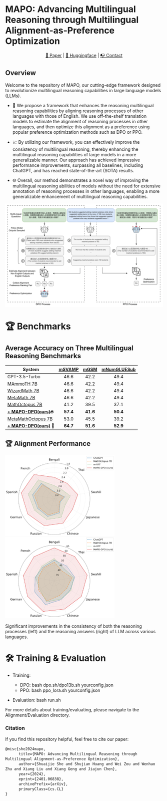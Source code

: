 # MAPO: Advancing Multilingual Reasoning through Multilingual Alignment-as-Preference Optimization
<p align="center">
  <a href="https://arxiv.org/abs/2401.06838"> 📃 Paper</a> | 
  <a href="https://huggingface.co/kevinpro"> 🤗 Huggingface</a> | 
  <a href="https://ricardokevins.github.io/"> 📭 Contact</a> 
</p>

## Overview

Welcome to the repository of MAPO, our cutting-edge framework designed to revolutionize multilingual reasoning capabilities in large language models (LLMs). 

* 🚀 We propose a framework that enhances the reasoning multilingual reasoning capabilities by aligning reasoning processes of other languages with those of English. We use off-the-shelf translation models to estimate the alignment of reasoning processes in other languages, and then optimize this alignment as a preference using popular preference optimization methods such as DPO or PPO.

* 📈 By utilizing our framework, you can effectively improve the consistency of multilingual reasoning, thereby enhancing the multilingual reasoning capabilities of large models in a more generalizable manner. Our approach has achieved impressive performance improvements, surpassing all baselines, including ChatGPT, and has reached state-of-the-art (SOTA) results.

* 🌐 Overall, our method demonstrates a novel way of improving the multilingual reasoning abilities of models without the need for extensive annotation of reasoning processes in other languages,  enabling a more generalizable enhancement of multilingual reasoning capabilities.














![](/fig/Alignv2.png)






# :trophy: Benchmarks

## Average Accuracy on Three Multilingual Reasoning Benchmarks
<table>
    <thead>
        <tr>
            <th>System</th>
            <th><a href="https://huggingface.co/datasets/Mathoctopus/MSVAMP">mSVAMP</a></th>
            <th><a href="https://huggingface.co/datasets/juletxara/mgsm">mGSM</a></th>
            <th><a href="https://huggingface.co/datasets/Mathoctopus/MSVAMP">mNumGLUESub</a></th>
        </tr>
    </thead>
    <tbody>
        <tr>
            <td>GPT-3.5-Turbo</td>
            <td style="text-align: center;">46.6</td>
            <td style="text-align: center;">42.2</td>
            <td style="text-align: center;">49.4</td>
        </tr>
        <tr>
            <td><a href="https://huggingface.co/TIGER-Lab/MAmmoTH-7B">MAmmoTH 7B</a></td>
            <td style="text-align: center;">46.6</td>
            <td style="text-align: center;">42.2</td>
            <td style="text-align: center;">49.4</td>
        </tr>
        <tr>
            <td><a href="https://huggingface.co/WizardLM/WizardMath-7B-V1.1">WizardMath 7B</a></td>
            <td style="text-align: center;">46.6</td>
            <td style="text-align: center;">42.2</td>
            <td style="text-align: center;">49.4</td>
        </tr>
        <tr>
            <td><a href="https://huggingface.co/meta-math/MetaMath-7B-V1.0">MetaMath 7B</a></td>
            <td style="text-align: center;">46.6</td>
            <td style="text-align: center;">42.2</td>
            <td style="text-align: center;">49.4</td>
        </tr>
        <!-- <tr>
           <td colspan="5" style="text-align: center;"> MathOctopus 7B</td>
        </tr> -->
        <tr>
            <td><a href="https://huggingface.co/Mathoctopus/Parallel_7B">MathOctopus 7B</a></td>
            <td style="text-align: center;">41.2</td>
            <td style="text-align: center;">39.5</td>
            <td style="text-align: center;">37.1</td>
        </tr>
        <!-- <tr>
            <td>+ m-RFT</td>
            <td style="text-align: center;">48.7</td>
            <td style="text-align: center;">34.4</td>
            <td style="text-align: center;">45.4</td>
        </tr> -->
        <tr>
            <td><strong><a href="https://huggingface.co/kevinpro/MathOctopus-MAPO-DPO-7B">+ MAPO-DPO(ours)</a>🔥</strong></td>
            <td style="text-align: center;"><strong>57.4</strong></td>
            <td style="text-align: center;"><strong>41.6</strong></td>
            <td style="text-align: center;"><strong>50.4</strong></td>
        </tr> 
        <!-- <tr>
           <td colspan="5" style="text-align: center;">MetaMathOctopus 7B</td>
        </tr> -->
        <tr>
            <td><a href="https://huggingface.co/kevinpro/MetaMathOctopus-7B">MetaMathOctopus 7B</a></td>
            <td style="text-align: center;">53.0</td>
            <td style="text-align: center;">45.5</td>
            <td style="text-align: center;">39.2</td>
        </tr>
        <!-- <tr>
            <td>+ m-RFT</td>
            <td style="text-align: center;">56.7</td>
            <td style="text-align: center;">41.4</td>
            <td style="text-align: center;">51.7</td>
        </tr> -->
        <tr>
           <td><strong><a href="https://huggingface.co/kevinpro/MetaMathOctopus-MAPO-DPO-7B">+ MAPO-DPO(ours)</a> 👑</strong></td>
            <td style="text-align: center;"><strong>64.7</strong></td>
            <td style="text-align: center;"><strong>51.6</strong></td>
            <td style="text-align: center;"><strong>52.9</strong></td>
        </tr>
    </tbody>
</table>

<!-- |        System          | [mSVAMP](https://huggingface.co/datasets/Mathoctopus/MSVAMP)| [mGSM](https://huggingface.co/datasets/juletxara/mgsm) |  [mNumGLUESub](https://huggingface.co/datasets/Mathoctopus/MSVAMP) | Download |
|--------------------------|:----:|:----:|:------:|:--------:|
| ChatGPT Zero-shot |        46.6    |      42.2                 | 49.4 |   -   |
| MathOctopus 7B |        41.2    |      39.5                 | 37.1 |   [link](https://huggingface.co/Mathoctopus/Parallel_7B)   |
| + MultiLingual-RFT |        48.7    |      34.4                 | 45.4 |   [link](https://huggingface.co/kevinpro/MAPO-MultiLingual-RFT-Baseline)   |
| **+ MAPO-DPO(ours)** |        **57.4**    |      **41.6**                 | **50.4** |   [link](https://huggingface.co/kevinpro/MAPO-DPO-7B)   |
|-------|-------|-------|
| MetaMathOctopus 7B |         53.0    |      45.5                 | 39.2 |   [link](https://huggingface.co/Mathoctopus/Parallel_7B)   |
| + MultiLingual-RFT |        56.7    |      41.4                 | 51.7 |   [link](https://huggingface.co/kevinpro/MAPO-MultiLingual-RFT-Baseline)   |
| **+ MAPO-DPO(ours)** |        **64.7**    |      **51.6**                 | **52.9** |   [link](https://huggingface.co/kevinpro/MAPO-DPO-7B)   | -->





<!-- ## Overall Result on Out-Domain Benchmark: [mSVAMP](https://huggingface.co/datasets/Mathoctopus/MSVAMP)  -->

<!-- |  Model                        | Bn      | Th      | Sw      | Ja      | Zh      | Ru      | De      | Es      | Fr      | Avg.      | En |
|:--------------------------------|:--------|:--------|:--------|:--------|:--------|:--------|:--------|:--------|:--------|:--------|:--------|
| **MAPO-DPO(ours)**         |  **48.8**  |   **55.2**  |   **56.0**  |   **60.3**  |   **58.8**  |   **58.3**  |  **58.1**  |   **59.7**  |   **60.8**  |   **57.3**  |  **58.4** | 
| MathOctopus|  27.7  | 35.9  | 39.4  | 41.6  | 42.7  | 44.2  | 44.0  | 45.1  | 45.3  | 40.7  | 46.4   |
| MultiLingual-RFT    | 37.9  | 46.4  | 46.4  | 49.6  | 50.8  | 50.4  | 50.7  | 51.6  | 53.4  | 48.6  | 49.4    |
|  ChatGPT Zero-shot         | 29.9  | 40.8  | 44.3  | 44.0  | 47.9  | 48.4  | 51.2  | 52.4  | 50.1  | 45.4  | 53.8   | -->

<!-- ## Overall Result on In-Domain Benchmark: [mMGSM](https://huggingface.co/datasets/Mathoctopus/MSVAMP)  -->

<!-- |  Model                        | Bn      | Th      | Sw      | Ja      | Zh      | Ru      | De      | Es      | Fr      | Avg.      | En |
|:--------------------------------|:--------|:--------|:--------|:--------|:--------|:--------|:--------|:--------|:--------|:--------|:--------|
| **MAPO-DPO(ours)**         |  **30.8**  | **38.0**  | **37.6**  | **45.2**  | **47.2**  | **42.0**  | **45.2**  | **43.2**  | **40.8**  | **41.1**  | 45.6 | 
| MathOctopus|  29.2 | 33.6 | 36.4 | 35.2 | 39.2 | 38.8 | 44.8 | 42.4 | 43. | 38.1 | **52.0**   |
| MultiLingual-RFT    | 25.6 | 31.2 | 28.8 | 34.0 | 39.2 | 36.0 | 34.8 | 34.4 | 36.4 | 33.4 | 43.2    |
|  ChatGPT Zero-shot         | 31.2  | 38.0  | 40.0  | 36.0  | 44.0  | 43.2  | 46.0  | 47.2  | 41.6  | 40.8  | 54.4 -->

<!-- ## Overall Result on In-Domain Benchmark: [mNumGLUESub](https://huggingface.co/datasets/Mathoctopus/MSVAMP)  -->

<!-- |  Model                        | Bn      | Th      | Sw      | Ja      | Zh      | Ru      | De      | Es      | Fr      | Avg.      | En |
|:--------------------------------|:--------|:--------|:--------|:--------|:--------|:--------|:--------|:--------|:--------|:--------|:--------|
| **MAPO-DPO(ours)**         | **41.8** | **45.8** | **46.9** | **52.9** | **54.4** | **49.9** | **50.7** | **54.0** | **51.4** | **49.8** | **55.9** | 
| MathOctopus|   26.6 | 30.9 | 34.3 | 40.9 | 44.4 | 36.0 | 32.6 | 42.0 | 36.2 | 36.0 | 46.9 |
| MultiLingual-RFT    | 38.0 | 42.9 | 41.8 | 48.2 | 51.6 | 45.2 | 42.9 | 49.3 | 42.9 | 44.8 | 51.2    |
|  ChatGPT Zero-shot         | 36.2 | 42.6 | 47.2 | 58.1 | 60.6 | 42.6 | 41.5 | 54.9 | 39.4 | 47.0 | 70.6 | -->





## :trophy: Alignment Performance

<p float="left">
  <img src="/fig/Alignment.png" alt="Alt text for image 1" width="350" />
  <img src="/fig/ARC.png" alt="Alt text for image 2" width="350" />
</p>

Significant improvements in the consistency of both the reasoning processes (left) and the reasoning answers (right) of LLM across various languages.





# :hammer_and_wrench: Training & Evaluation

- Training: 
  - DPO: bash dpo.sh/dpo13b.sh yourconfig.json
  - PPO: bash ppo_lora.sh yourconfig.json

- Evaluation: bash run.sh

For more details about training/evaluating, please navigate to the Alignment/Evaluation directory.

### Citation
If you find this repository helpful, feel free to cite our paper:
```
@misc{she2024mapo,
      title={MAPO: Advancing Multilingual Reasoning through Multilingual Alignment-as-Preference Optimization}, 
      author={Shuaijie She and Shujian Huang and Wei Zou and Wenhao Zhu and Xiang Liu and Xiang Geng and Jiajun Chen},
      year={2024},
      eprint={2401.06838},
      archivePrefix={arXiv},
      primaryClass={cs.CL}
}
```